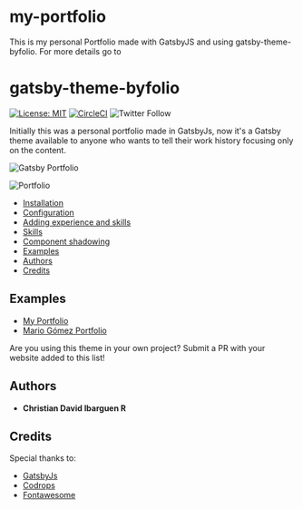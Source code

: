 # my-portfolio

This is my personal Portfolio made with GatsbyJS and using gatsby-theme-byfolio. For more details go to 



# gatsby-theme-byfolio

[![License: MIT](https://img.shields.io/badge/License-MIT-green.svg)](https://github.com/christiandavid/gatsby-theme-byfolio/blob/dev/LICENSE)
[![CircleCI](https://circleci.com/gh/christiandavid/gatsby-theme-byfolio.svg?style=svg)](https://circleci.com/gh/christiandavid/gatsby-theme-byfolio)
![Twitter Follow](https://img.shields.io/twitter/follow/iChristianDavid?style=social)

Initially this was a personal portfolio made in GatsbyJs, now it's a Gatsby theme available to anyone who wants to tell their work history focusing only on the content.

![Gatsby Portfolio](https://raw.githubusercontent.com/christiandavid/gatsby-theme-byfolio/dev/readme-files/Byfolio.jpg)

![Portfolio](https://raw.githubusercontent.com/christiandavid/gatsby-theme-byfolio/dev/readme-files/portfolio.gif)

- [Installation](#installation)
- [Configuration](#configuration)
- [Adding experience and skills](#adding-experience-and-skills)
- [Skills](#skills)
- [Component shadowing](#component-shadowing)
- [Examples](#examples)
- [Authors](#authors)
- [Credits](#credits)

## Examples

- [My Portfolio](https://christianibarguen.com)
- [Mario Gómez Portfolio](http://mariogmz.com)

Are you using this theme in your own project? Submit a PR with your website added to this list!

## Authors

- **Christian David Ibarguen R**

## Credits

Special thanks to:

- [GatsbyJs](https://www.gatsbyjs.org/)
- [Codrops](https://tympanus.net/codrops/)
- [Fontawesome](https://fontawesome.com/license)
